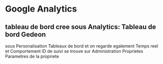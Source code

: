 # Google Analytics
## tableau de bord cree sous Analytics: Tableau de bord Gedeon  
sous Personalisation Tableaux de bord
et on regarde egalement Temps reel et Comportement
lD de suivi se trouve sur Administration Proprietes Parametres de la propriete
